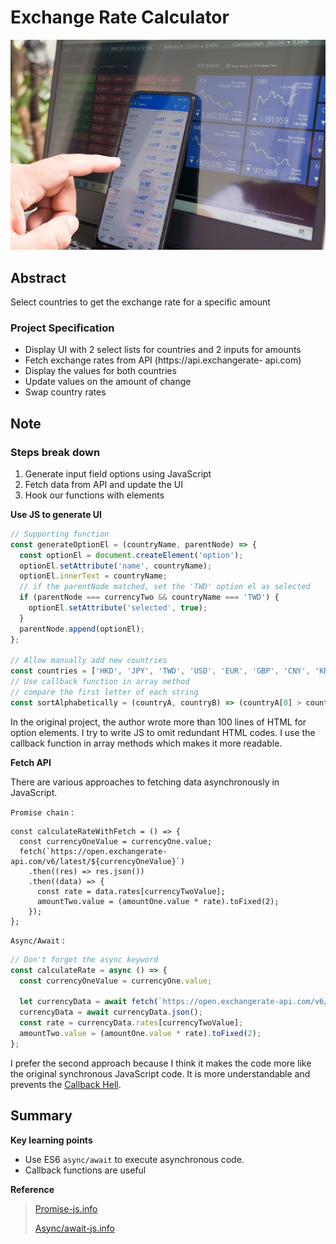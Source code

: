 # Exchange Rate Calculator

![image](../assets/image/exchange.jpg)

## Abstract

Select countries to get the exchange rate for a specific amount

### Project Specification

- Display UI with 2 select lists for countries and 2 inputs for amounts
- Fetch exchange rates from API (https://api.exchangerate- api.com)
- Display the values for both countries
- Update values on the amount of change
- Swap country rates

## Note

### Steps break down

1. Generate input field options using JavaScript
2. Fetch data from API and update the UI
3. Hook our functions with elements

**Use JS to generate UI**

```js
// Supporting function
const generateOptionEl = (countryName, parentNode) => {
  const optionEl = document.createElement('option');
  optionEl.setAttribute('name', countryName);
  optionEl.innerText = countryName;
  // if the parentNode matched, set the 'TWD' option el as selected
  if (parentNode === currencyTwo && countryName === 'TWD') {
    optionEl.setAttribute('selected', true);
  }
  parentNode.append(optionEl);
};

// Allow manually add new countries
const countries = ['HKD', 'JPY', 'TWD', 'USD', 'EUR', 'GBP', 'CNY', 'KRW', 'CHF'];
// Use callback function in array method
// compare the first letter of each string
const sortAlphabetically = (countryA, countryB) => (countryA[0] > countryB[0] ? -1 : 1);
```

In the original project, the author wrote more than 100 lines of HTML for option elements. I try to write JS to omit redundant HTML codes. I use the callback function in array methods which makes it more readable.

**Fetch API**

There are various approaches to fetching data asynchronously in JavaScript.

`Promise chain` :

```JS
const calculateRateWithFetch = () => {
  const currencyOneValue = currencyOne.value;
  fetch(`https://open.exchangerate-api.com/v6/latest/${currencyOneValue}`)
    .then((res) => res.json())
    .then((data) => {
      const rate = data.rates[currencyTwoValue];
      amountTwo.value = (amountOne.value * rate).toFixed(2);
    });
};
```

`Async/Await` :

```js
// Don't forget the async keyword
const calculateRate = async () => {
  const currencyOneValue = currencyOne.value;

  let currencyData = await fetch(`https://open.exchangerate-api.com/v6/latest/${currencyOneValue}`);
  currencyData = await currencyData.json();
  const rate = currencyData.rates[currencyTwoValue];
  amountTwo.value = (amountOne.value * rate).toFixed(2);
};
```

I prefer the second approach because I think it makes the code more like the original synchronous JavaScript code. It is more understandable and prevents the [Callback Hell][callback-hell].

## Summary

**Key learning points**

- Use ES6 `async/await` to execute asynchronous code.
- Callback functions are useful

**Reference**

> [Promise-js.info][promise]
>
> [Async/await-js.info][async/await]

[callback-hell]: https://www.wfublog.com/2020/10/js-asynchronous-callback-hell-fetch-promise-api.html
[promise]: https://javascript.info/promise-basics
[async/await]: https://javascript.info/async-await
